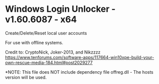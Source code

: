 # Windows Login Unlocker - v1.60.6087 - x64
Create/Delete/Reset local user accounts

For use with offline systems.

Credit to: CryptoNick, Joker-2013, and Nikzzzz
https://www.tenforums.com/software-apps/117664-win10xpe-build-your-own-rescue-media-184.html#post2029277

*NOTE: This file does NOT include dependency file offreg.dll - The hosts version will be used.